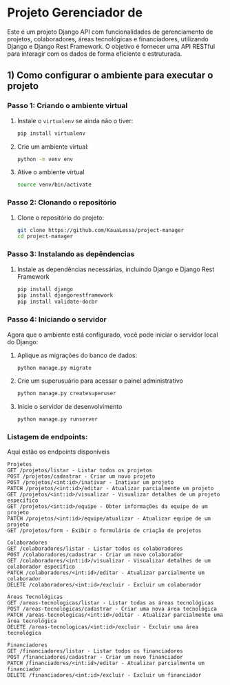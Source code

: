 # Projeto Gerenciador de 

Este é um projeto Django API com funcionalidades de gerenciamento de projetos, colaboradores, áreas tecnológicas e financiadores, utilizando Django e Django Rest Framework. O objetivo é fornecer uma API RESTful para interagir com os dados de forma eficiente e estruturada.

## 1) Como configurar o ambiente para executar o projeto

### Passo 1: Criando o ambiente virtual

1. Instale o `virtualenv` se ainda não o tiver:

   ```bash
   pip install virtualenv

2. Crie um ambiente virtual:

    ```bash
    python -m venv env

3. Ative o ambiente virtual

    ```bash
    source venv/bin/activate
    
### Passo 2: Clonando o repositório

1. Clone o repositório do projeto:

    ```bash
    git clone https://github.com/KauaLessa/project-manager
    cd project-manager
    
### Passo 3: Instalando as depêndencias

1. Instale as dependências necessárias, incluindo Django e Django Rest Framework

    ```bash
    pip install django
    pip install djangorestframework
    pip install validate-docbr
    ````

### Passo 4: Iniciando o servidor

Agora que o ambiente está configurado, você pode iniciar o servidor local do Django:

1. Aplique as migrações do banco de dados:

    ```bash
    python manage.py migrate

2. Crie um superusuário para acessar o painel administrativo

    ```bash
    python manage.py createsuperuser
    ```

3. Inicie o servidor de desenvolvimento

    ```bash
    python manage.py runserver
    ```

### Listagem de endpoints:
Aqui estão os endpoints disponíveis

    Projetos
    GET /projetos/listar - Listar todos os projetos
    POST /projetos/cadastrar - Criar um novo projeto
    POST /projetos/<int:id>/inativar - Inativar um projeto
    PATCH /projetos/<int:id>/editar - Atualizar parcialmente um projeto
    GET /projetos/<int:id>/visualizar - Visualizar detalhes de um projeto específico
    GET /projetos/<int:id>/equipe - Obter informações da equipe de um projeto
    PATCH /projetos/<int:id>/equipe/atualizar - Atualizar equipe de um projeto
    GET /projetos/form - Exibir o formulário de criação de projetos

    Colaboradores
    GET /colaboradores/listar - Listar todos os colaboradores
    POST /colaboradores/cadastrar - Criar um novo colaborador
    GET /colaboradores/<int:id>/visualizar - Visualizar detalhes de um colaborador específico
    PATCH /colaboradores/<int:id>/editar - Atualizar parcialmente um colaborador
    DELETE /colaboradores/<int:id>/excluir - Excluir um colaborador

    Áreas Tecnológicas
    GET /areas-tecnologicas/listar - Listar todas as áreas tecnológicas
    POST /areas-tecnologicas/cadastrar - Criar uma nova área tecnológica
    PATCH /areas-tecnologicas/<int:id>/editar - Atualizar parcialmente uma área tecnológica
    DELETE /areas-tecnologicas/<int:id>/excluir - Excluir uma área tecnológica
    
    Financiadores
    GET /financiadores/listar - Listar todos os financiadores
    POST /financiadores/cadastrar - Criar um novo financiador
    PATCH /financiadores/<int:id>/editar - Atualizar parcialmente um financiador
    DELETE /financiadores/<int:id>/excluir - Excluir um financiador



